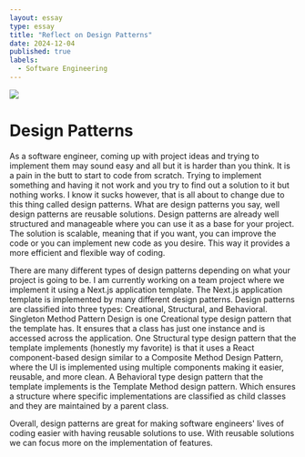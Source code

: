 ```yaml
---
layout: essay
type: essay
title: "Reflect on Design Patterns"
date: 2024-12-04
published: true
labels:
  - Software Engineering
---
```

<img src="https://static.wixstatic.com/media/353803_56f4babad5cc4a0faae91bb5e72808eb~mv2.jpg/v1/fill/w_1000,h_563,al_c,q_85,usm_0.66_1.00_0.01/353803_56f4babad5cc4a0faae91bb5e72808eb~mv2.jpg">
<h1> Design Patterns </h1>
<p> 
  As a software engineer, coming up with project ideas and trying to implement them may sound easy and all but it is 
harder than you think. It is a pain in the butt to start to code from scratch. Trying to implement something and having 
it not work and you try to find out a solution to it but nothing works. I know it sucks however, that is all about to 
change due to this thing called design patterns. What are design patterns you say, well design patterns are reusable 
solutions. Design patterns are already well structured and manageable where you can use it as a base for your project. 
The solution is scalable, meaning that if you want, you can improve the code or you can implement new code as you desire. 
This way it provides a more efficient and flexible way of coding. 
</p>
<p> 
  There are many different types of design patterns depending on what your project is going to be. I am currently working 
on a team project where we implement it using a Next.js application template. The Next.js application template is implemented 
by many different design patterns. Design patterns are classified into three types: Creational, Structural, and Behavioral. 
Singleton Method Pattern Design is one Creational type design pattern that the template has. It ensures that a class has just 
one instance and is accessed across the application. One Structural type design pattern that the template implements (honestly my favorite) 
is that it uses a React component-based design similar to a Composite Method Design Pattern, where the UI is implemented using
multiple components making it easier, reusable, and more clean. A Behavioral type design pattern that the template implements is 
the Template Method design pattern. Which ensures a structure where specific implementations are classified as child classes and 
they are maintained by a parent class.
</p>
<p>
  Overall, design patterns are great for making software engineers' lives of coding easier with having reusable solutions to use. 
With reusable solutions we can focus more on the implementation of features.
</p>

